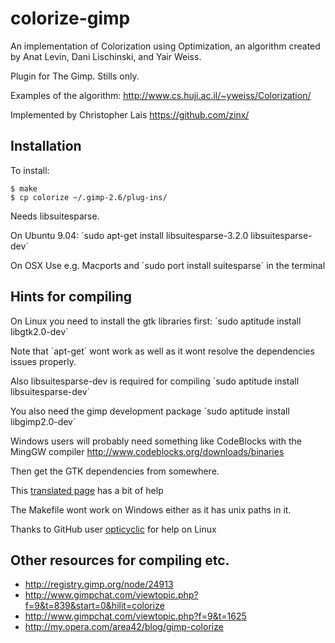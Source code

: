 # colorize-gimp 

An implementation of Colorization using Optimization, an algorithm created by Anat Levin, Dani Lischinski, and Yair Weiss.

Plugin for The Gimp. Stills only.

Examples of the algorithm: http://www.cs.huji.ac.il/~yweiss/Colorization/

Implemented by Christopher Lais https://github.com/zinx/

## Installation

To install:

    $ make
    $ cp colorize ~/.gimp-2.6/plug-ins/

Needs libsuitesparse.

On Ubuntu 9.04:
´sudo apt-get install libsuitesparse-3.2.0 libsuitesparse-dev´

On OSX
Use e.g. Macports and ´sudo port install suitesparse´ in the terminal 

## Hints for compiling 

On Linux you need to install the gtk libraries first:
´sudo aptitude install libgtk2.0-dev´

Note that ´apt-get´ wont work as well as it wont resolve the dependencies issues properly.

Also libsuitesparse-dev is required for compiling
´sudo aptitude install libsuitesparse-dev´

You also need the gimp development package
´sudo aptitude install libgimp2.0-dev´

Windows users will probably need something like CodeBlocks with the MingGW compiler
http://www.codeblocks.org/downloads/binaries

Then get the GTK dependencies from somewhere.

This [translated page](http://translate.google.com/translate?hl=en&sl=de&u=http://www.pronix.de/pronix-1212.html&prev=/search%3Fq%3Dbuild%2Ba%2BGIMP%2Bplug-in%2Bon%2Bwindows%2Bcodeblocks%26hl%3Den%26tbo%3Dd%26biw%3D1278%26bih%3D518&sa=X&ei=9WWhUKWtLOrQyAG8jIGIBQ&ved=0CDsQ7gEwAQ) has a bit of help

The Makefile wont work on Windows either as it has unix paths in it.

Thanks to GitHub user [opticyclic](https://github.com/opticyclic) for help on Linux

## Other resources for compiling etc.

 * http://registry.gimp.org/node/24913
 * http://www.gimpchat.com/viewtopic.php?f=9&t=839&start=0&hilit=colorize
 * http://www.gimpchat.com/viewtopic.php?f=9&t=1625
 * http://my.opera.com/area42/blog/gimp-colorize
